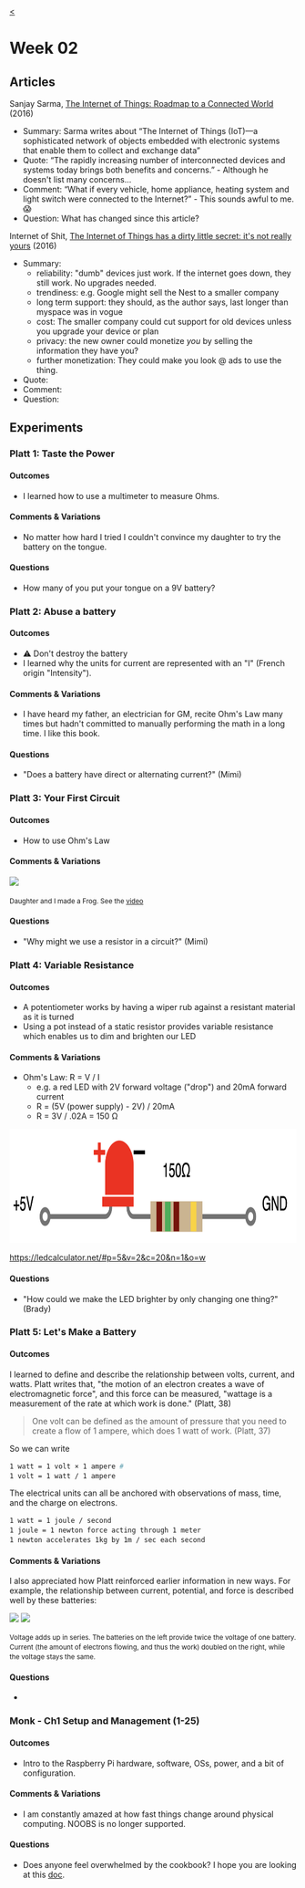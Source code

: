 [<](README.md)


# Week 02


## Articles

Sanjay Sarma, [The Internet of Things: Roadmap to a Connected World](https://www.technologyreview.com/s/601013/the-internet-of-things-roadmap-to-a-connected-world/) (2016)
- Summary: Sarma writes about “The Internet of Things (IoT)—a sophisticated network of objects embedded with electronic systems that enable them to collect and exchange data”
- Quote: “The rapidly increasing number of interconnected devices and systems today brings both benefits and concerns.” - Although he doesn't list many concerns...
- Comment: “What if every vehicle, home appliance, heating system and light switch were connected to the Internet?” - This sounds awful to me. 😱
- Question: What has changed since this article?

Internet of Shit, [The Internet of Things has a dirty little secret: it's not really yours](https://www.theverge.com/circuitbreaker/2016/7/12/12159766/internet-of-things-iot-internet-of-shit-twitter) (2016)
- Summary:
    - reliability: "dumb" devices just work. If the internet goes down, they still work. No upgrades needed.
    - trendiness: e.g. Google might sell the Nest to a smaller company
    - long term support: they should, as the author says, last longer than myspace was in vogue
    - cost: The smaller company could cut support for old devices unless you upgrade your device or plan
    - privacy: the new owner could monetize *you* by selling the information they have you?
    - further monetization: They could make you look @ ads to use the thing.
- Quote:
- Comment:
- Question:



## Experiments



### Platt 1: Taste the Power

#### Outcomes
- I learned how to use a multimeter to measure Ohms.

#### Comments & Variations
- No matter how hard I tried I couldn't convince my daughter to try the battery on the tongue.

#### Questions
- How many of you put your tongue on a 9V battery?



### Platt 2: Abuse a battery

#### Outcomes
- ⚠️ Don't destroy the battery
- I learned why the units for current are represented with an "I" (French origin "Intensity").

#### Comments & Variations
- I have heard my father, an electrician for GM, recite Ohm's Law many times but hadn't committed to manually performing the math in a long time. I like this book.

#### Questions
- "Does a battery have direct or alternating current?" (Mimi)





### Platt 3: Your First Circuit

#### Outcomes
- How to use Ohm's Law

#### Comments & Variations

<img src="assets/img/platt-ex03-frog-color.gif">

<small>Daughter and I made a Frog. See the <a href="https://www.instagram.com/p/CZqCnmvJhOL/">video</a></small>

#### Questions
- "Why might we use a resistor in a circuit?" (Mimi)




### Platt 4: Variable Resistance

#### Outcomes
- A potentiometer works by having a wiper rub against a resistant material as it is turned
- Using a pot instead of a static resistor provides variable resistance which enables us to dim and brighten our LED

#### Comments & Variations
- Ohm's Law: R = V / I
    - e.g. a red LED with 2V forward voltage ("drop") and 20mA forward current
    - R = (5V (power supply) - 2V) / 20mA
    - R = 3V / .02A = 150 Ω

<img height=200 src="assets/img/platt-ex04-red-led-ohms-law.png">

https://ledcalculator.net/#p=5&v=2&c=20&n=1&o=w

#### Questions
- "How could we make the LED brighter by only changing one thing?" (Brady)




### Platt 5: Let's Make a Battery


#### Outcomes

I learned to define and describe the relationship between volts, current, and watts. Platt writes that, "the motion of an electron creates a wave of electromagnetic force", and this force can be measured, "wattage is a measurement of the rate at which work is done." (Platt, 38)

> One volt can be defined as the amount of pressure that you need to create a flow of 1 ampere, which does 1 watt of work. (Platt, 37)

So we can write

```bash
1 watt = 1 volt × 1 ampere #
1 volt = 1 watt / 1 ampere
```

The electrical units can all be anchored with observations of mass, time, and the charge on electrons.

```bash
1 watt = 1 joule / second
1 joule = 1 newton force acting through 1 meter
1 newton accelerates 1kg by 1m / sec each second
```

#### Comments & Variations

I also appreciated how Platt reinforced earlier information in new ways. For example, the relationship between current, potential, and force is described well by these batteries:

<img height=200 src="assets/img/platt-ex05-batteries-series.png"> <img height=200 src="assets/img/platt-ex05-batteries-parallel.png">

<small>Voltage adds up in series. The batteries on the left provide twice the voltage of one battery. Current (the amount of electrons flowing, and thus the work) doubled on the right, while the voltage stays the same.</small>

#### Questions
-









### Monk - Ch1 Setup and Management (1-25)


#### Outcomes
- Intro to the Raspberry Pi hardware, software, OSs, power, and a bit of configuration.

#### Comments & Variations
- I am constantly amazed at how fast things change around physical computing. NOOBS is no longer supported.

#### Questions
- Does anyone feel overwhelmed by the cookbook? I hope you are looking at this [doc](https://docs.google.com/document/d/1MDj8d0E016svtH8UVVtm0cNJesyUg2igiriTZw5aefk/edit#).
